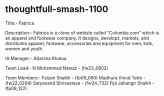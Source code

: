 # thoughtfull-smash-1100

Title:-
Fabrica

Description:-
Fabrica is a clone of webiste called "Columbia.com" which is an apparel and footwear company. It designs, develops, markets, and distributes apparel, footwear, accessories and equipment for men, kids, women and youth.


IA Manager:- 
Adarsha Khatua

Team Lead:-
N Mohammed Nawaz - (fw23_0802)

Team Members:-
Faizan Shaikh - (fp09_060)
Madhura Vinod Tatte - (fw22_0294)
Satyanand Shrivastava - (fw24_732)
Fija Jahangir Shaikh - (fp08_122)
.
